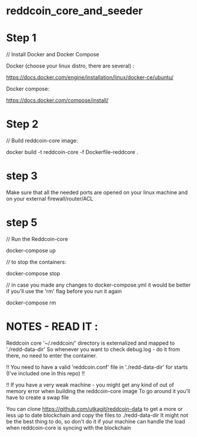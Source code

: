 # reddcoin_core_and_seeder

# Step 1

// Install Docker and Docker Compose

Docker (choose your linux distro, there are several) :

https://docs.docker.com/engine/installation/linux/docker-ce/ubuntu/

Docker compose:

https://docs.docker.com/compose/install/

# Step 2

// Build reddcoin-core image:

docker build -t reddcoin-core -f Dockerfile-reddcore .


# step 3

Make sure that all the needed ports are opened on your linux machine and on your external firewall/router/ACL

# step 5

// Run the Reddcoin-core 

docker-compose up

// to stop the containers:

docker-compose stop

// in case you made any changes to docker-compose.yml it would be better if you'll use the 'rm' flag before you run it again

docker-compose rm

# NOTES - READ IT :

Reddcoin core '~/.reddcoin/' directory is externalized and mapped to './redd-data-dir' 
So whenever you want to check debug.log - do it from there, no need to enter the container.

!! You need to have a valid 'reddcoin.conf' file in './redd-data-dir' for starts (I've included one in this repo) !!

!! If you have a very weak machine - you might get any kind of out of memory error when building the reddcoin-core image
To go around it you'll have to create a swap file

You can clone https://github.com/utkagit/reddcoin-data to get a more or less up to date blockchain and copy the files to ./redd-data-dir
It might not be the best thing to do, so don't do it if your machine can handle the load when reddcoin-core is syncing with the blockchain
